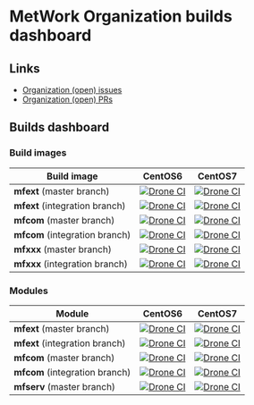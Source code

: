 # MetWork Organization builds dashboard

## Links 

- [Organization (open) issues](https://github.com/issues?utf8=%E2%9C%93&q=is%3Aopen+is%3Aissue+archived%3Afalse+user%3Ametwork-framework+)
- [Organization (open) PRs](https://github.com/issues?utf8=%E2%9C%93&q=is%3Apr+archived%3Afalse+user%3Ametwork-framework+is%3Aopen+)

## Builds dashboard

### Build images

| Build image | CentOS6 | CentOS7 |
| --- | --- | --- |
| **mfext** (master branch) | [![Drone CI](http://metwork-framework.org:8000/api/badges/metwork-framework/docker-mfext-centos6-buildimage/status.svg?branch=master)](http://metwork-framework.org:8000/metwork-framework/docker-mfext-centos6-buildimage)  | [![Drone CI](http://metwork-framework.org:8000/api/badges/metwork-framework/docker-mfext-centos7-buildimage/status.svg?branch=master)](http://metwork-framework.org:8000/metwork-framework/docker-mfext-centos7-buildimage) |
| **mfext** (integration branch) | [![Drone CI](http://metwork-framework.org:8000/api/badges/metwork-framework/docker-mfext-centos6-buildimage/status.svg?branch=integration)](http://metwork-framework.org:8000/metwork-framework/docker-mfext-centos6-buildimage)  | [![Drone CI](http://metwork-framework.org:8000/api/badges/metwork-framework/docker-mfext-centos7-buildimage/status.svg?branch=integration)](http://metwork-framework.org:8000/metwork-framework/docker-mfext-centos7-buildimage) |
| **mfcom** (master branch) | [![Drone CI](http://metwork-framework.org:8000/api/badges/metwork-framework/docker-mfcom-centos6-buildimage/status.svg?branch=master)](http://metwork-framework.org:8000/metwork-framework/docker-mfcom-centos6-buildimage)  | [![Drone CI](http://metwork-framework.org:8000/api/badges/metwork-framework/docker-mfcom-centos7-buildimage/status.svg?branch=master)](http://metwork-framework.org:8000/metwork-framework/docker-mfcom-centos7-buildimage) |
| **mfcom** (integration branch) | [![Drone CI](http://metwork-framework.org:8000/api/badges/metwork-framework/docker-mfcom-centos6-buildimage/status.svg?branch=integration)](http://metwork-framework.org:8000/metwork-framework/docker-mfcom-centos6-buildimage)  | [![Drone CI](http://metwork-framework.org:8000/api/badges/metwork-framework/docker-mfcom-centos7-buildimage/status.svg?branch=integration)](http://metwork-framework.org:8000/metwork-framework/docker-mfcom-centos7-buildimage) |
| **mfxxx** (master branch) | [![Drone CI](http://metwork-framework.org:8000/api/badges/metwork-framework/docker-mfxxx-centos6-buildimage/status.svg?branch=master)](http://metwork-framework.org:8000/metwork-framework/docker-mfxxx-centos6-buildimage)  | [![Drone CI](http://metwork-framework.org:8000/api/badges/metwork-framework/docker-mfxxx-centos7-buildimage/status.svg?branch=master)](http://metwork-framework.org:8000/metwork-framework/docker-mfxxx-centos7-buildimage) |
| **mfxxx** (integration branch) | [![Drone CI](http://metwork-framework.org:8000/api/badges/metwork-framework/docker-mfxxx-centos6-buildimage/status.svg?branch=integration)](http://metwork-framework.org:8000/metwork-framework/docker-mfxxx-centos6-buildimage)  | [![Drone CI](http://metwork-framework.org:8000/api/badges/metwork-framework/docker-mfxxx-centos7-buildimage/status.svg?branch=integration)](http://metwork-framework.org:8000/metwork-framework/docker-mfxxx-centos7-buildimage) |

### Modules

| Module | CentOS6 | CentOS7 |
| --- | --- | --- |
| **mfext** (master branch) | [![Drone CI](http://metwork-framework.org:8000/api/badges/metwork-framework/mfext/status.svg?branch=master)](http://metwork-framework.org:8000/metwork-framework/mfext) | [![Drone CI](http://metwork-framework.org:8000/api/badges/metwork-framework/mfext/status.svg?branch=master)](http://metwork-framework.org:8000/metwork-framework/mfext) |
| **mfext** (integration branch) | [![Drone CI](http://metwork-framework.org:8000/api/badges/metwork-framework/mfext/status.svg?branch=integration)](http://metwork-framework.org:8000/metwork-framework/mfext)  | [![Drone CI](http://metwork-framework.org:8000/api/badges/metwork-framework/mfext/status.svg?branch=integration)](http://metwork-framework.org:8000/metwork-framework/mfext) |
| **mfcom** (master branch) | [![Drone CI](http://metwork-framework.org:8000/api/badges/metwork-framework/mfcom/status.svg?branch=master)](http://metwork-framework.org:8000/metwork-framework/mfcom)  | [![Drone CI](http://metwork-framework.org:8000/api/badges/metwork-framework/mfcom/status.svg?branch=master)](http://metwork-framework.org:8000/metwork-framework/mfcom) |
| **mfcom** (integration branch) | [![Drone CI](http://metwork-framework.org:8000/api/badges/metwork-framework/mfcom/status.svg?branch=integration)](http://metwork-framework.org:8000/metwork-framework/mfcom)  | [![Drone CI](http://metwork-framework.org:8000/api/badges/metwork-framework/mfcom/status.svg?branch=integration)](http://metwork-framework.org:8000/metwork-framework/mfcom) |
| **mfserv** (master branch) | [![Drone CI](http://metwork-framework.org:8000/api/badges/metwork-framework/mfserv/status.svg?branch=master)](http://metwork-framework.org:8000/metwork-framework/mfserv)  | [![Drone CI](http://metwork-framework.org:8000/api/badges/metwork-framework/mfserv/status.svg?branch=master)](http://metwork-framework.org:8000/metwork-framework/mfserv) |


